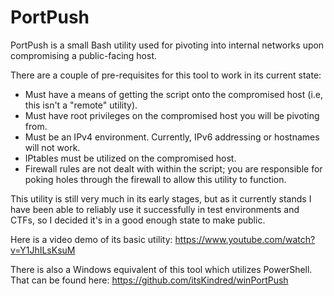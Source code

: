 # PortPush
PortPush is a small Bash utility used for pivoting into internal networks upon compromising a public-facing host.

There are a couple of pre-requisites for this tool to work in its current state:
- Must have a means of getting the script onto the compromised host (i.e, this isn't a "remote" utility).
- Must have root privileges on the compromised host you will be pivoting from.
- Must be an IPv4 environment. Currently, IPv6 addressing or hostnames will not work.
- IPtables must be utilized on the compromised host. 
- Firewall rules are not dealt with within the script; you are responsible for poking holes through the firewall to allow this utility to function.

This utility is still very much in its early stages, but as it currently stands I have been able to reliably use it successfully in test environments and CTFs, so I decided it's in a good enough state to make public.

Here is a video demo of its basic utility: https://www.youtube.com/watch?v=Y1JhILsKsuM

There is also a Windows equivalent of this tool which utilizes PowerShell. That can be found here: https://github.com/itsKindred/winPortPush
